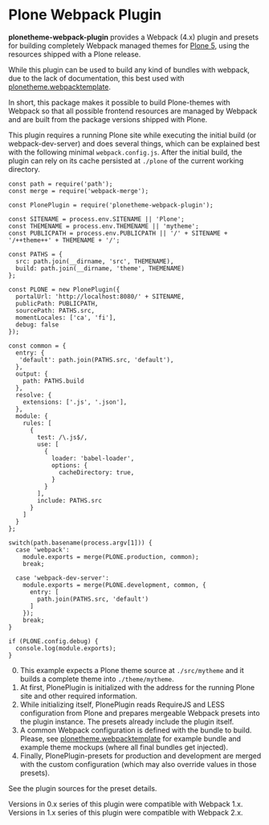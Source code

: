 Plone Webpack Plugin
====================

**plonetheme-webpack-plugin** provides a Webpack (4.x) plugin and
presets for building completely Webpack managed themes for
[Plone 5](https://plone.com/), using the resources shipped with a Plone
release.

While this plugin can be used to build any kind of bundles with webpack,
due to the lack of documentation, this best used with
[plonetheme.webpacktemplate](https://github.com/collective/plonetheme.webpacktemplate).

In short, this package makes it possible to build Plone-themes with
Webpack so that all possible frontend resources are managed by Webpack
and are built from the package versions shipped with Plone.

This plugin requires a running Plone site while executing the initial build (or
webpack-dev-server) and does several things, which can be explained best with
the following minimal `webpack.config.js`. After the initial build, the plugin
can rely on its cache persisted at `./plone` of the current working directory.

``` {.sourceCode .javascript}
const path = require('path');
const merge = require('webpack-merge');

const PlonePlugin = require('plonetheme-webpack-plugin');

const SITENAME = process.env.SITENAME || 'Plone';
const THEMENAME = process.env.THEMENAME || 'mytheme';
const PUBLICPATH = process.env.PUBLICPATH || '/' + SITENAME + '/++theme++' + THEMENAME + '/';

const PATHS = {
  src: path.join(__dirname, 'src', THEMENAME),
  build: path.join(__dirname, 'theme', THEMENAME)
};

const PLONE = new PlonePlugin({
  portalUrl: 'http://localhost:8080/' + SITENAME,
  publicPath: PUBLICPATH,
  sourcePath: PATHS.src,
  momentLocales: ['ca', 'fi'],
  debug: false
});

const common = {
  entry: {
   'default': path.join(PATHS.src, 'default'),
  },
  output: {
    path: PATHS.build
  },
  resolve: {
    extensions: ['.js', '.json'],
  },
  module: {
    rules: [
      {
        test: /\.js$/,
        use: [
          {
            loader: 'babel-loader',
            options: {
              cacheDirectory: true,
            }
          }
        ],
        include: PATHS.src
      }
    ]
  }
};

switch(path.basename(process.argv[1])) {
  case 'webpack':
    module.exports = merge(PLONE.production, common);
    break;

  case 'webpack-dev-server':
    module.exports = merge(PLONE.development, common, {
      entry: [
        path.join(PATHS.src, 'default')
      ]
    });
    break;
}

if (PLONE.config.debug) {
  console.log(module.exports);
}
```

0.  This example expects a Plone theme source at `./src/mytheme` and it
    builds a complete theme into `./theme/mytheme`.
1.  At first, PlonePlugin is initialized with the address for the
    running Plone site and other required information.
2.  While initializing itself, PlonePlugin reads RequireJS and
    LESS configuration from Plone and prepares mergeable Webpack presets
    into the plugin instance. The presets already include the plugin
    itself.
3.  A common Webpack configuration is defined with the bundle to build.
    Please, see
    [plonetheme.webpacktemplate](https://github.com/collective/plonetheme.webpacktemplate)
    for example bundle and example theme mockups (where all final bundles
    get injected).
4.  Finally, PlonePlugin-presets for production and development
    are merged with the custom configuration (which may also override
    values in those presets).

See the plugin sources for the preset details.

Versions in 0.x series of this plugin were compatible with Webpack 1.x.
Versions in 1.x series of this plugin were compatible with Webpack 2.x.
